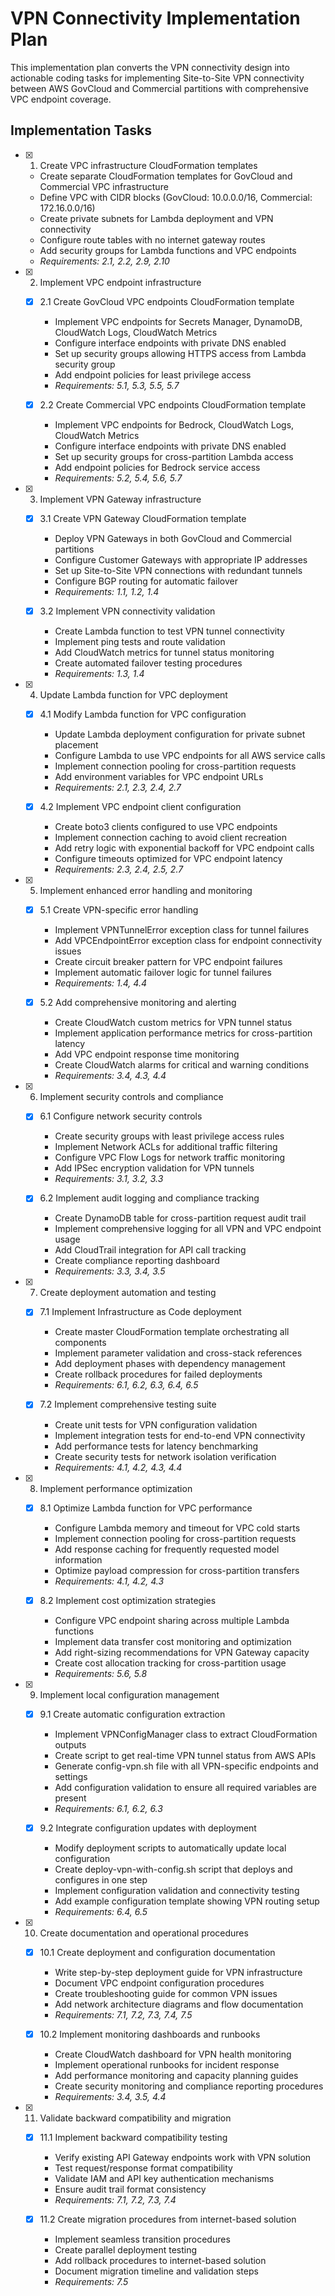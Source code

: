 # VPN Connectivity Implementation Plan

This implementation plan converts the VPN connectivity design into actionable coding tasks for implementing Site-to-Site VPN connectivity between AWS GovCloud and Commercial partitions with comprehensive VPC endpoint coverage.

## Implementation Tasks

- [x] 1. Create VPC infrastructure CloudFormation templates
  - Create separate CloudFormation templates for GovCloud and Commercial VPC infrastructure
  - Define VPC with CIDR blocks (GovCloud: 10.0.0.0/16, Commercial: 172.16.0.0/16)
  - Create private subnets for Lambda deployment and VPN connectivity
  - Configure route tables with no internet gateway routes
  - Add security groups for Lambda functions and VPC endpoints
  - _Requirements: 2.1, 2.2, 2.9, 2.10_

- [x] 2. Implement VPC endpoint infrastructure
  - [x] 2.1 Create GovCloud VPC endpoints CloudFormation template
    - Implement VPC endpoints for Secrets Manager, DynamoDB, CloudWatch Logs, CloudWatch Metrics
    - Configure interface endpoints with private DNS enabled
    - Set up security groups allowing HTTPS access from Lambda security group
    - Add endpoint policies for least privilege access
    - _Requirements: 5.1, 5.3, 5.5, 5.7_

  - [x] 2.2 Create Commercial VPC endpoints CloudFormation template
    - Implement VPC endpoints for Bedrock, CloudWatch Logs, CloudWatch Metrics
    - Configure interface endpoints with private DNS enabled
    - Set up security groups for cross-partition Lambda access
    - Add endpoint policies for Bedrock service access
    - _Requirements: 5.2, 5.4, 5.6, 5.7_

- [x] 3. Implement VPN Gateway infrastructure
  - [x] 3.1 Create VPN Gateway CloudFormation template
    - Deploy VPN Gateways in both GovCloud and Commercial partitions
    - Configure Customer Gateways with appropriate IP addresses
    - Set up Site-to-Site VPN connections with redundant tunnels
    - Configure BGP routing for automatic failover
    - _Requirements: 1.1, 1.2, 1.4_

  - [x] 3.2 Implement VPN connectivity validation
    - Create Lambda function to test VPN tunnel connectivity
    - Implement ping tests and route validation
    - Add CloudWatch metrics for tunnel status monitoring
    - Create automated failover testing procedures
    - _Requirements: 1.3, 1.4_

- [x] 4. Update Lambda function for VPC deployment
  - [x] 4.1 Modify Lambda function for VPC configuration
    - Update Lambda deployment configuration for private subnet placement
    - Configure Lambda to use VPC endpoints for all AWS service calls
    - Implement connection pooling for cross-partition requests
    - Add environment variables for VPC endpoint URLs
    - _Requirements: 2.1, 2.3, 2.4, 2.7_

  - [x] 4.2 Implement VPC endpoint client configuration
    - Create boto3 clients configured to use VPC endpoints
    - Implement connection caching to avoid client recreation
    - Add retry logic with exponential backoff for VPC endpoint calls
    - Configure timeouts optimized for VPC endpoint latency
    - _Requirements: 2.3, 2.4, 2.5, 2.7_

- [x] 5. Implement enhanced error handling and monitoring
  - [x] 5.1 Create VPN-specific error handling
    - Implement VPNTunnelError exception class for tunnel failures
    - Add VPCEndpointError exception class for endpoint connectivity issues
    - Create circuit breaker pattern for VPC endpoint failures
    - Implement automatic failover logic for tunnel failures
    - _Requirements: 1.4, 4.4_

  - [x] 5.2 Add comprehensive monitoring and alerting
    - Create CloudWatch custom metrics for VPN tunnel status
    - Implement application performance metrics for cross-partition latency
    - Add VPC endpoint response time monitoring
    - Create CloudWatch alarms for critical and warning conditions
    - _Requirements: 3.4, 4.3, 4.4_

- [x] 6. Implement security controls and compliance
  - [x] 6.1 Configure network security controls
    - Create security groups with least privilege access rules
    - Implement Network ACLs for additional traffic filtering
    - Configure VPC Flow Logs for network traffic monitoring
    - Add IPSec encryption validation for VPN tunnels
    - _Requirements: 3.1, 3.2, 3.3_

  - [x] 6.2 Implement audit logging and compliance tracking
    - Create DynamoDB table for cross-partition request audit trail
    - Implement comprehensive logging for all VPN and VPC endpoint usage
    - Add CloudTrail integration for API call tracking
    - Create compliance reporting dashboard
    - _Requirements: 3.3, 3.4, 3.5_

- [x] 7. Create deployment automation and testing
  - [x] 7.1 Implement Infrastructure as Code deployment
    - Create master CloudFormation template orchestrating all components
    - Implement parameter validation and cross-stack references
    - Add deployment phases with dependency management
    - Create rollback procedures for failed deployments
    - _Requirements: 6.1, 6.2, 6.3, 6.4, 6.5_

  - [x] 7.2 Implement comprehensive testing suite
    - Create unit tests for VPN configuration validation
    - Implement integration tests for end-to-end VPN connectivity
    - Add performance tests for latency benchmarking
    - Create security tests for network isolation verification
    - _Requirements: 4.1, 4.2, 4.3, 4.4_

- [x] 8. Implement performance optimization
  - [x] 8.1 Optimize Lambda function for VPC performance
    - Configure Lambda memory and timeout for VPC cold starts
    - Implement connection pooling for cross-partition requests
    - Add response caching for frequently requested model information
    - Optimize payload compression for cross-partition transfers
    - _Requirements: 4.1, 4.2, 4.3_

  - [x] 8.2 Implement cost optimization strategies
    - Configure VPC endpoint sharing across multiple Lambda functions
    - Implement data transfer cost monitoring and optimization
    - Add right-sizing recommendations for VPN Gateway capacity
    - Create cost allocation tracking for cross-partition usage
    - _Requirements: 5.6, 5.8_

- [x] 9. Implement local configuration management
  - [x] 9.1 Create automatic configuration extraction
    - Implement VPNConfigManager class to extract CloudFormation outputs
    - Create script to get real-time VPN tunnel status from AWS APIs
    - Generate config-vpn.sh file with all VPN-specific endpoints and settings
    - Add configuration validation to ensure all required variables are present
    - _Requirements: 6.1, 6.2, 6.3_

  - [x] 9.2 Integrate configuration updates with deployment
    - Modify deployment scripts to automatically update local configuration
    - Create deploy-vpn-with-config.sh script that deploys and configures in one step
    - Implement configuration validation and connectivity testing
    - Add example configuration template showing VPN routing setup
    - _Requirements: 6.4, 6.5_

- [x] 10. Create documentation and operational procedures
  - [x] 10.1 Create deployment and configuration documentation
    - Write step-by-step deployment guide for VPN infrastructure
    - Document VPC endpoint configuration procedures
    - Create troubleshooting guide for common VPN issues
    - Add network architecture diagrams and flow documentation
    - _Requirements: 7.1, 7.2, 7.3, 7.4, 7.5_

  - [x] 10.2 Implement monitoring dashboards and runbooks
    - Create CloudWatch dashboard for VPN health monitoring
    - Implement operational runbooks for incident response
    - Add performance monitoring and capacity planning guides
    - Create security monitoring and compliance reporting procedures
    - _Requirements: 3.4, 3.5, 4.4_

- [x] 11. Validate backward compatibility and migration
  - [x] 11.1 Implement backward compatibility testing
    - Verify existing API Gateway endpoints work with VPN solution
    - Test request/response format compatibility
    - Validate IAM and API key authentication mechanisms
    - Ensure audit trail format consistency
    - _Requirements: 7.1, 7.2, 7.3, 7.4_

  - [x] 11.2 Create migration procedures from internet-based solution
    - Implement seamless transition procedures
    - Create parallel deployment testing
    - Add rollback procedures to internet-based solution
    - Document migration timeline and validation steps
    - _Requirements: 7.5_